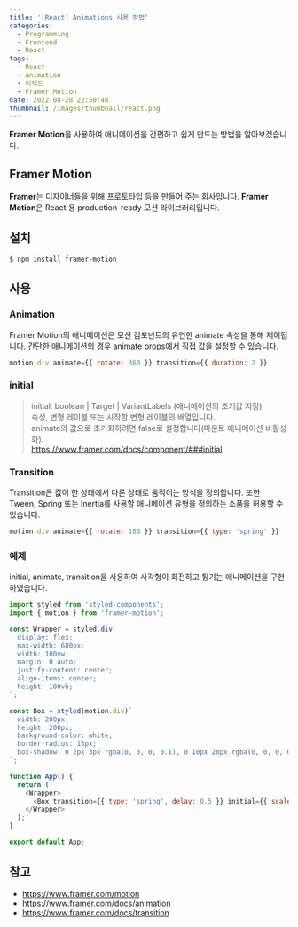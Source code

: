 ```yaml
---
title: '[React] Animations 사용 방법'
categories:
  - Programming
  - Frontend
  - React
tags:
  - React
  - Animation
  - 리액트
  - Framer Motion
date: 2022-08-28 22:50:48
thumbnail: /images/thumbnail/react.png
---
```


**Framer Motion**을 사용하여 애니메이션을 간편하고 쉽게 만드는 방법을 알아보겠습니다.

## Framer Motion

**Framer**는 디자이너들을 위해 프로토타입 등을 만들어 주는 회사입니다. **Framer Motion**은 React 용 production-ready 모션 라이브러리입니다.

## 설치

```shell
$ npm install framer-motion
```

## 사용

### Animation

Framer Motion의 애니메이션은 모션 컴포넌트의 유연한 animate 속성을 통해 제어됩니다. 간단한 애니메이션의 경우 animate props에서 직접 값을 설정할 수 있습니다.

```js
motion.div animate={{ rotate: 360 }} transition={{ duration: 2 }}
```

### initial

> initial: boolean | Target | VariantLabels (애니메이션의 초기값 지정)<br>
> 속성, 변형 레이블 또는 시작할 변형 레이블의 배열입니다.<br>
> animate의 값으로 초기화하려면 false로 설정합니다(마운트 애니메이션 비활성화).<br>https://www.framer.com/docs/component/###initial

### Transition

Transition은 값이 한 상태에서 다른 상태로 움직이는 방식을 정의합니다.
또한 Tween, Spring 또는 Inertia를 사용할 애니메이션 유형을 정의하는 소품을 허용할 수 있습니다.

```js
motion.div animate={{ rotate: 180 }} transition={{ type: 'spring' }}
```

### 예제

initial, animate, transition을 사용하여 사각형이 회전하고 튕기는 애니메이션을 구현하였습니다.

```js
import styled from 'styled-components';
import { motion } from 'framer-motion';

const Wrapper = styled.div`
  display: flex;
  max-width: 680px;
  width: 100vw;
  margin: 0 auto;
  justify-content: center;
  align-items: center;
  height: 100vh;
`;

const Box = styled(motion.div)`
  width: 200px;
  height: 200px;
  background-color: white;
  border-radius: 15px;
  box-shadow: 0 2px 3px rgba(0, 0, 0, 0.1), 0 10px 20px rgba(0, 0, 0, 0.06);
`;

function App() {
  return (
    <Wrapper>
      <Box transition={{ type: 'spring', delay: 0.5 }} initial={{ scale: 0 }} animate={{ scale: 1, rotate: 360 }} />
    </Wrapper>
  );
}

export default App;
```

## 참고

- https://www.framer.com/motion
- https://www.framer.com/docs/animation
- https://www.framer.com/docs/transition
